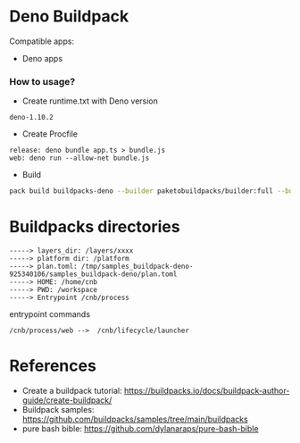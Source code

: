 Deno Buildpack
==============
Compatible apps:
- Deno apps

### How to usage?

* Create runtime.txt with Deno version

```
deno-1.10.2
```

* Create Procfile

```
release: deno bundle app.ts > bundle.js
web: deno run --allow-net bundle.js
```

* Build

```bash
pack build buildpacks-deno --builder paketobuildpacks/builder:full --buildpack https://github.com/linux-china/buildpack-deno  --buildpack gcr.io/paketo-buildpacks/procfile
```

# Buildpacks directories

```
-----> layers_dir: /layers/xxxx
-----> platform dir: /platform
-----> plan.toml: /tmp/samples_buildpack-deno-925340106/samples_buildpack-deno/plan.toml
-----> HOME: /home/cnb
-----> PWD: /workspace
-----> Entrypoint /cnb/process
```

entrypoint commands

```
/cnb/process/web -->  /cnb/lifecycle/launcher
```

# References

* Create a buildpack tutorial: https://buildpacks.io/docs/buildpack-author-guide/create-buildpack/
* Buildpack samples: https://github.com/buildpacks/samples/tree/main/buildpacks
* pure bash bible: https://github.com/dylanaraps/pure-bash-bible

